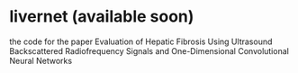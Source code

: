 # livernet (available soon)
the code for the paper Evaluation of Hepatic Fibrosis Using Ultrasound Backscattered Radiofrequency Signals and One-Dimensional Convolutional Neural Networks

